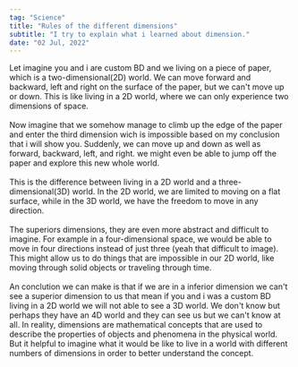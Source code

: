 ```yaml
---
tag: "Science"
title: "Rules of the different dimensions"
subtitle: "I try to explain what i learned about dimension."
date: "02 Jul, 2022"
---
```



Let imagine you and i are custom BD and we living on a piece of paper, which is a two-dimensional(2D) world. We can move forward and backward, left and right on the surface of the paper, but we can't move up or down. This is like living in a 2D world, where we can only experience two dimensions of space.
<br><br>
Now imagine that we somehow manage to climb up the edge of the paper and enter the third dimension wich is impossible based on my conclusion that i will show you. Suddenly, we can move up and down as well as forward, backward, left, and right. we might even be able to jump off the paper and explore this new whole world.
<br><br>
This is the difference between living in a 2D world and a three-dimensional(3D) world. In the 2D world, we are limited to moving on a flat surface, while in the 3D world, we have the freedom to move in any direction.
<br><br>
The superiors dimensions, they are even more abstract and difficult to imagine. For example in a four-dimensional space, we would be able to move in four directions instead of just three (yeah that difficult to image). This might allow us to do things that are impossible in our 2D world, like moving through solid objects or traveling through time.
<br><br>
An conclution we can make is that if we are in a inferior dimension we can't see a superior dimension to us that mean if you and i was a custom BD living in a 2D world we will not able to see a 3D world. We don't know but perhaps they have an 4D world and they can see us but we can't know at all. In reality, dimensions are mathematical concepts that are used to describe the properties of objects and phenomena in the physical world. But it helpful to imagine what it would be like to live in a world with different numbers of dimensions in order to better understand the concept.